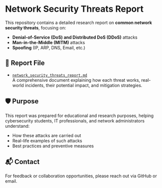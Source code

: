 # Network Security Threats Report

This repository contains a detailed research report on **common network security threats**, focusing on:

- **Denial-of-Service (DoS) and Distributed DoS (DDoS)** attacks  
- **Man-in-the-Middle (MITM)** attacks  
- **Spoofing** (IP, ARP, DNS, Email, etc.)

## 📄 Report File
- [`network_security_threats_report.md`](network_security_threats_report.md)  
  A comprehensive document explaining how each threat works, real-world incidents, their potential impact, and mitigation strategies.

## 🛡 Purpose
This report was prepared for educational and research purposes, helping cybersecurity students, IT professionals, and network administrators understand:
- How these attacks are carried out  
- Real-life examples of such attacks  
- Best practices and preventive measures

## 📬 Contact
For feedback or collaboration opportunities, please reach out via GitHub or email.
